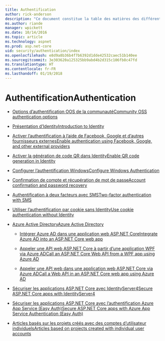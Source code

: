 ```yaml
---
title: Authentification
author: rick-anderson
description: "Ce document constitue la table des matières des différentes rubriques relatives à l’authentification ASP.NET Core."
ms.author: riande
manager: wpickett
ms.date: 10/14/2016
ms.topic: article
ms.technology: aspnet
ms.prod: asp.net-core
uid: security/authentication/index
ms.openlocfilehash: e8d9a8b36b4f7b6392d1dde42532caec51b140ee
ms.sourcegitcommit: 3e303620a125325bb9abd4b2d315c106fb8c47fd
ms.translationtype: HT
ms.contentlocale: fr-FR
ms.lasthandoff: 01/19/2018
---
```

# <a name="authentication"></a><span data-ttu-id="e7367-103">Authentification</span><span class="sxs-lookup"><span data-stu-id="e7367-103">Authentication</span></span>

* [<span data-ttu-id="e7367-104">Options d’authentification OOS de la communauté</span><span class="sxs-lookup"><span data-stu-id="e7367-104">Community OSS authentication options</span></span>](community.md)

* [<span data-ttu-id="e7367-105">Présentation d’Identity</span><span class="sxs-lookup"><span data-stu-id="e7367-105">Introduction to Identity</span></span>](identity.md)

* [<span data-ttu-id="e7367-106">Activer l’authentification à l’aide de Facebook, Google et d’autres fournisseurs externes</span><span class="sxs-lookup"><span data-stu-id="e7367-106">Enable authentication using Facebook, Google, and other external providers</span></span>](social/index.md)

* [<span data-ttu-id="e7367-107">Activer la génération de code QR dans Identity</span><span class="sxs-lookup"><span data-stu-id="e7367-107">Enable QR code generation in Identity</span></span>](identity-enable-qrcodes.md)

* [<span data-ttu-id="e7367-108">Configurer l’authentification Windows</span><span class="sxs-lookup"><span data-stu-id="e7367-108">Configure Windows Authentication</span></span>](windowsauth.md)

* [<span data-ttu-id="e7367-109">Confirmation de compte et récupération de mot de passe</span><span class="sxs-lookup"><span data-stu-id="e7367-109">Account confirmation and password recovery</span></span>](accconfirm.md)

* [<span data-ttu-id="e7367-110">Authentification à deux facteurs avec SMS</span><span class="sxs-lookup"><span data-stu-id="e7367-110">Two-factor authentication with SMS</span></span>](2fa.md)

* [<span data-ttu-id="e7367-111">Utiliser l’authentification par cookie sans Identity</span><span class="sxs-lookup"><span data-stu-id="e7367-111">Use cookie authentication without Identity</span></span>](cookie.md)

* [<span data-ttu-id="e7367-112">Azure Active Directory</span><span class="sxs-lookup"><span data-stu-id="e7367-112">Azure Active Directory</span></span>](azure-active-directory/index.md)

  * [<span data-ttu-id="e7367-113">Intégrer Azure AD dans une application web ASP.NET Core</span><span class="sxs-lookup"><span data-stu-id="e7367-113">Integrate Azure AD into an ASP.NET Core web app</span></span>](https://azure.microsoft.com/documentation/samples/active-directory-dotnet-webapp-openidconnect-aspnetcore/)

  * [<span data-ttu-id="e7367-114">Appeler une API web ASP.NET Core à partir d’une application WPF via Azure AD</span><span class="sxs-lookup"><span data-stu-id="e7367-114">Call an ASP.NET Core Web API from a WPF app using Azure AD</span></span>](https://azure.microsoft.com/documentation/samples/active-directory-dotnet-native-aspnetcore/)

  * [<span data-ttu-id="e7367-115">Appeler une API web dans une application web ASP.NET Core via Azure AD</span><span class="sxs-lookup"><span data-stu-id="e7367-115">Call a Web API in an ASP.NET Core web app using Azure AD</span></span>](https://azure.microsoft.com/documentation/samples/active-directory-dotnet-webapp-webapi-openidconnect-aspnetcore/)

* [<span data-ttu-id="e7367-116">Sécuriser les applications ASP.NET Core avec IdentityServer4</span><span class="sxs-lookup"><span data-stu-id="e7367-116">Secure ASP.NET Core apps with IdentityServer4</span></span>](http://docs.identityserver.io/en/release/)

* [<span data-ttu-id="e7367-117">Sécuriser les applications ASP.NET Core avec l’authentification Azure App Service (Easy Auth)</span><span class="sxs-lookup"><span data-stu-id="e7367-117">Secure ASP.NET Core apps with Azure App Service Authentication (Easy Auth)</span></span>](https://docs.microsoft.com/azure/app-service/app-service-authentication-overview)

* [<span data-ttu-id="e7367-118">Articles basés sur les projets créés avec des comptes d’utilisateur individuels</span><span class="sxs-lookup"><span data-stu-id="e7367-118">Articles based on projects created with individual user accounts</span></span>](xref:security/authentication/individual)
